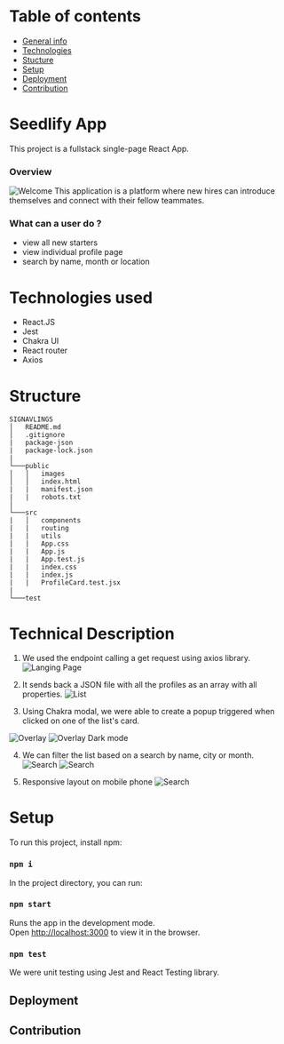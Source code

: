
# Table of contents
* [General info](#seedlify-app)
* [Technologies](#technologies-used)
* [Stucture](#structure)
* [Setup](#setup)
* [Deployment](#deployment)
* [Contribution](#how-to-contribute)

# Seedlify App

This project is a fullstack single-page React App.

### Overview

![Welcome](public/screenshots/welcome.png)
This application is a platform where new hires can introduce themselves and connect with their fellow teammates.

### What can a user do ?

* view all new starters
* view individual profile page
* search by name, month or location

# Technologies used

* React.JS
* Jest
* Chakra UI
* React router
* Axios

# Structure
```
SIGNAVLINGS
│   README.md
│   .gitignore     
|   package-json
|   package-lock.json
|
└───public
│   │   images
│   │   index.html
|   |   manifest.json
|   |   robots.txt  
│   
└───src
|   │   components
|   |   routing
|   |   utils
|   |   App.css
|   |   App.js
|   |   App.test.js
|   |   index.css
|   |   index.js
|   |   ProfileCard.test.jsx
|
└───test
```

# Technical Description

1. We used the endpoint calling a get request using axios library.
![Langing Page](public/screenshots/landingPage.png)

2. It sends back a JSON file with all the profiles as an array with all properties.
![List](public/screenshots/listNormal.png)

3. Using Chakra modal, we were able to create a popup triggered when clicked on one of the list's card.

![Overlay](public/screenshots/overlayNormal.png)
![Overlay Dark mode](public/screenshots/overlayDarkMode.png)

4. We can filter the list based on a search by name, city or month.
![Search](public/screenshots/searchCityNormal.png)
![Search](public/screenshots/searchDarkMode.png)

5. Responsive layout on mobile phone
![Search](public/screenshots/respIphone.png)


# Setup

To run this project, install npm:
### `npm i`

In the project directory, you can run:
### `npm start`

Runs the app in the development mode.\
Open [http://localhost:3000](http://localhost:3000) to view it in the browser.

### `npm test`
We were unit testing using Jest and React Testing library.

## Deployment

## Contribution

